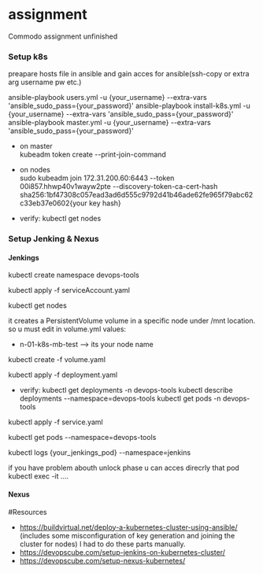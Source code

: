 # assignment
Commodo assignment unfinished


### Setup k8s 
preapare hosts file in ansible and gain acces for ansible(ssh-copy or extra arg username pw etc.)

ansible-playbook users.yml -u {your_username} --extra-vars 'ansible_sudo_pass={your_password}'
ansible-playbook install-k8s.yml -u {your_username} --extra-vars 'ansible_sudo_pass={your_password}'
ansible-playbook master.yml -u {your_username} --extra-vars 'ansible_sudo_pass={your_password}'

* on master   
kubeadm token create  --print-join-command

* on nodes  
sudo kubeadm join 172.31.200.60:6443 --token 00i857.hhwp40v1wayw2pte     --discovery-token-ca-cert-hash sha256:1bf47308c057ead3ad6d555c9792d41b46ade62fe965f79abc62c33eb37e0602{your key hash}

 * verify:
 kubectl get nodes

### Setup Jenking & Nexus
#### Jenkings 

kubectl create namespace devops-tools





kubectl apply -f serviceAccount.yaml


kubectl get nodes

it creates a PersistentVolume volume in a specific node under /mnt location.
so u must edit in volume.yml
values:
- n-01-k8s-mb-test --> its your node name

kubectl create -f volume.yaml


kubectl apply -f deployment.yaml


* verify:
kubectl get deployments -n devops-tools
kubectl  describe deployments --namespace=devops-tools
kubectl get pods -n devops-tools

kubectl apply -f service.yaml



kubectl get pods --namespace=devops-tools

kubectl logs {your_jenkings_pod} --namespace=jenkins

if you have problem abouth unlock phase u can acces direcrly that pod 
kubectl exec -it ....


#### Nexus



#Resources  
* https://buildvirtual.net/deploy-a-kubernetes-cluster-using-ansible/  (includes some misconfiguration of key generation and joining the cluster for nodes) I had to do these parts manually.   
* https://devopscube.com/setup-jenkins-on-kubernetes-cluster/   
* https://devopscube.com/setup-nexus-kubernetes/  




